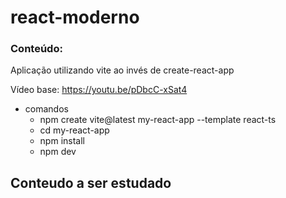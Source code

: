 # react-moderno

### Conteúdo:
Aplicação utilizando vite ao invés de create-react-app

Vídeo base: https://youtu.be/pDbcC-xSat4

- comandos
  - npm create vite@latest my-react-app --template react-ts
  - cd my-react-app
  - npm install
  - npm dev

## Conteudo a ser estudado



